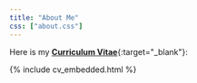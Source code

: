 ```yaml
---
title: "About Me"
css: ["about.css"]
---
```

<div class="col s12" markdown="1">

Here is my [**Curriculum Vitae**](https://drive.google.com/open?id={{site.cv_google_fileId}}){:target="_blank"}:

{% include cv_embedded.html %}

</div>